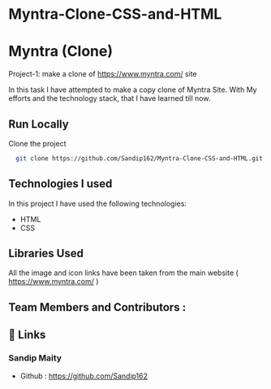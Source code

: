 # Myntra-Clone-CSS-and-HTML


# Myntra (Clone)

Project-1: make a clone of https://www.myntra.com/ site

In this task I have attempted to make a copy clone of Myntra Site. With My efforts and the technology stack, that I have learned till now.

## Run Locally

Clone the project

```bash
  git clone https://github.com/Sandip162/Myntra-Clone-CSS-and-HTML.git
```

## Technologies I used

In this project I have used the following technologies:

- HTML
- CSS


## Libraries Used

All the image and icon links have been taken from the main website ( https://www.myntra.com/ )

## Team Members and Contributors :

## 🔗 Links

### Sandip Maity
- Github : https://github.com/Sandip162








  
